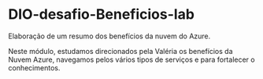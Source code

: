 # DIO-desafio-Beneficios-lab
Elaboração de um resumo dos benefícios da nuvem do Azure.

Neste módulo, estudamos direcionados pela Valéria os benefícios da Nuvem Azure, navegamos pelos vários tipos de serviços e para fortalecer o conhecimentos.


